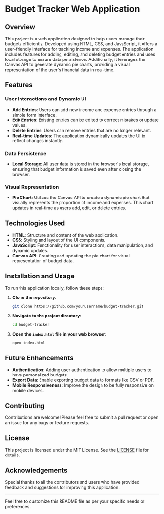 # Budget Tracker Web Application

## Overview
This project is a web application designed to help users manage their budgets efficiently. Developed using HTML, CSS, and JavaScript, it offers a user-friendly interface for tracking income and expenses. The application includes features for adding, editing, and deleting budget entries and uses local storage to ensure data persistence. Additionally, it leverages the Canvas API to generate dynamic pie charts, providing a visual representation of the user's financial data in real-time.

## Features

### User Interactions and Dynamic UI
- **Add Entries**: Users can add new income and expense entries through a simple form interface.
- **Edit Entries**: Existing entries can be edited to correct mistakes or update values.
- **Delete Entries**: Users can remove entries that are no longer relevant.
- **Real-time Updates**: The application dynamically updates the UI to reflect changes instantly.

### Data Persistence
- **Local Storage**: All user data is stored in the browser's local storage, ensuring that budget information is saved even after closing the browser.

### Visual Representation
- **Pie Chart**: Utilizes the Canvas API to create a dynamic pie chart that visually represents the proportion of income and expenses. This chart updates in real-time as users add, edit, or delete entries.

## Technologies Used
- **HTML**: Structure and content of the web application.
- **CSS**: Styling and layout of the UI components.
- **JavaScript**: Functionality for user interactions, data manipulation, and dynamic updates.
- **Canvas API**: Creating and updating the pie chart for visual representation of budget data.

## Installation and Usage
To run this application locally, follow these steps:

1. **Clone the repository**:
    ```sh
    git clone https://github.com/yourusername/budget-tracker.git
    ```
2. **Navigate to the project directory**:
    ```sh
    cd budget-tracker
    ```
3. **Open the `index.html` file in your web browser**:
    ```sh
    open index.html
    ```

## Future Enhancements
- **Authentication**: Adding user authentication to allow multiple users to have personalized budgets.
- **Export Data**: Enable exporting budget data to formats like CSV or PDF.
- **Mobile Responsiveness**: Improve the design to be fully responsive on mobile devices.

## Contributing
Contributions are welcome! Please feel free to submit a pull request or open an issue for any bugs or feature requests.

## License
This project is licensed under the MIT License. See the [LICENSE](LICENSE) file for details.

## Acknowledgements
Special thanks to all the contributors and users who have provided feedback and suggestions for improving this application.

---

Feel free to customize this README file as per your specific needs or preferences.
